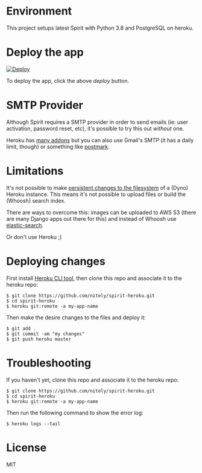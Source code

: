 # Environment

This project setups latest Spirit with Python 3.8 and PostgreSQL on heroku.

# Deploy the app

[![Deploy](https://www.herokucdn.com/deploy/button.png)](https://heroku.com/deploy?template=https://github.com/nitely/spirit-heroku)

To deploy the app, click the above *deploy* button.

# SMTP Provider

Although Spirit requires a SMTP provider in order to send emails (ie: user activation, password reset, etc),
it's possible to try this out *without* one.

Heroku has [many addons](https://elements.heroku.com/search?utf8=%E2%9C%93&q=email)
but you can also use Gmail's SMTP (it has a daily limit, though)
or something like [postmark](https://postmarkapp.com/).

# Limitations

It's not possible to make
[persistent changes to the filesystem](https://devcenter.heroku.com/articles/dynos#ephemeral-filesystem)
of a (Dyno) Heroku instance.
This means it's not possible to upload files or build the (Whoosh) search index.

There are ways to overcome this: images can be uploaded to AWS S3
(there are many Django apps out there for this)
and instead of Whoosh use [elastic-search](https://elements.heroku.com/addons/bonsai).

Or don't use Heroku ;)

# Deploying changes

First install [Heroku CLI tool](https://devcenter.heroku.com/articles/heroku-cli#download-and-install),
then clone this repo and associate it to the heroku repo:

```
$ git clone https://github.com/nitely/spirit-heroku.git
$ cd spirit-heroku
$ heroku git:remote -a my-app-name
```

Then make the desire changes to the files and deploy it:

```
$ git add .
$ git commit -am "my changes"
$ git push heroku master
```

# Troubleshooting

If you haven't yet, clone this repo and associate it to the heroku repo:

```
$ git clone https://github.com/nitely/spirit-heroku.git
$ cd spirit-heroku
$ heroku git:remote -a my-app-name
```

Then run the following command to show the error log:

```
$ heroku logs --tail
```

# License

MIT
